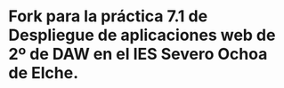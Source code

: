 # Fork para la práctica 7.1 de Despliegue de aplicaciones web de 2º de DAW en el IES Severo Ochoa de Elche.
